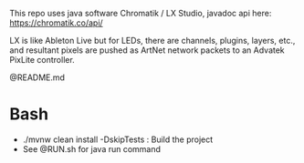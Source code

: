 This repo uses java software Chromatik / LX Studio,
javadoc api here: https://chromatik.co/api/

LX is like Ableton Live but for LEDs, there are channels,
plugins, layers, etc., and resultant pixels are pushed
as ArtNet network packets to an Advatek PixLite controller.

@README.md

# Bash
- ./mvnw clean install -DskipTests : Build the project
- See @RUN.sh for java run command
